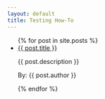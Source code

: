 ```yaml
---
layout: default
title: Testing How-To
---
```

<ul>
  {% for post in site.posts %}
    <li>
      <a href="{{ post.url }}">{{ post.title }}</a>
      <p>{{ post.description }}</p>
      <p>By: {{ post.author }}</p>
    </li>
  {% endfor %}
</ul>
